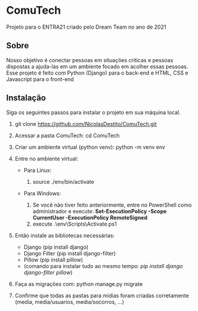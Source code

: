 # ComuTech
Projeto para o ENTRA21 criado pelo Dream Team no ano de 2021

## Sobre
Nosso objetivo é conectar pessoas em situações criticas e pessoas dispostas a ajuda-las em um ambiente focado em acolher essas pessoas.
Esse projeto é feito com Python (Django) para o back-end e HTML, CSS e Javascript para o front-end

## Instalação

Siga os seguintes passos para instalar o projeto em sua máquina local.

1. git clone https://github.com/NicolasDestito/ComuTech.git
2. Acessar a pasta ComuTech: cd ComuTech
3. Criar um ambiente virtual (python venv): python -m venv env
4. Entre no ambiente virtual:
    - Para Linux:
      1. source ./env/bin/activate
      
    - Para Windows:
      1. Se você não tiver feito anteriormente, entre no PowerShell como administrador e execute: **Set-ExecutionPolicy -Scope CurrentUser -ExecutionPolicy RemoteSigned**
      2. execute .\env\Scripts\Activate.ps1
      
4. Então instale as bibliotecas necessárias:
    - Django (pip install django)
    - Django Filter (pip install django-filter)
    - Pillow (pip install pillow)
    - (comando para instalar tudo ao mesmo tempo: *pip install django django-filter pillow*)
5. Faça as migrações com: python manage.py migrate
6. Confirme que todas as pastas para midias foram criadas corretamente (media, media/usuarios, media/socorros, ...)
